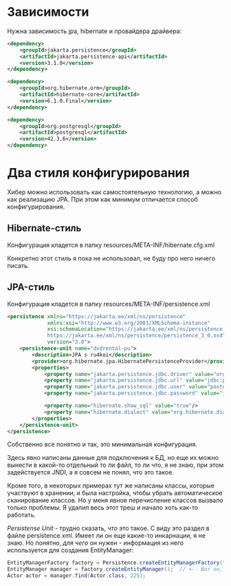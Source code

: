 # Зависимости

Нужна зависимость jpa, hibernate и провайдера драйвера:

```xml
<dependency>
    <groupId>jakarta.persistence</groupId>
    <artifactId>jakarta.persistence-api</artifactId>
    <version>3.1.0</version>
</dependency>
```

```xml
<dependency>
    <groupId>org.hibernate.orm</groupId>
    <artifactId>hibernate-core</artifactId>
    <version>6.1.0.Final</version>
</dependency>
```

```xml
<dependency>
    <groupId>org.postgresql</groupId>
    <artifactId>postgresql</artifactId>
    <version>42.3.6</version>
</dependency>
```

# Два стиля конфигурирования

Хибер можно использовать как самостоятельную технологию, а можно как реализацию JPA. При этом как минимум отличается способ конфигурирования.

## Hibernate-стиль

Конфигурация кладется в папку resources/META-INF/hibernate.cfg.xml

Конкретно этот стиль я пока не использовал, не буду про него ничего писать.

## JPA-стиль

Конфигурация кладется в папку resources/META-INF/persistence.xml

```xml
<persistence xmlns="https://jakarta.ee/xml/ns/persistence"
             xmlns:xsi="http://www.w3.org/2001/XMLSchema-instance"
             xsi:schemaLocation="https://jakarta.ee/xml/ns/persistence
             https://jakarta.ee/xml/ns/persistence/persistence_3_0.xsd"
             version="3.0">
    <persistence-unit name="dvdrental-pu">
        <description>JPA s ru4koi</description>
        <provider>org.hibernate.jpa.HibernatePersistenceProvider</provider>
        <properties>
            <property name="jakarta.persistence.jdbc.driver" value="org.postgresql.Driver" />
            <property name="jakarta.persistence.jdbc.url" value="jdbc:postgresql://localhost:5432/dvdrental" />
            <property name="jakarta.persistence.jdbc.user" value="postgres" />
            <property name="jakarta.persistence.jdbc.password" value="j123" />

            <property name="hibernate.show_sql" value="true"/>
            <property name="hibernate.dialect" value="org.hibernate.dialect.PostgreSQLDialect"/>
        </properties>
    </persistence-unit>
</persistence>
```

Собственно все понятно и так, это минимальная конфигурация.

Здесь явно написаны данные для подключения к БД, но еще их можно вынести в какой-то отдельный то ли файл, то ли что, я не знаю, при этом задействуется JNDI, а я совсем не понял, что это такое.

Кроме того, в некоторых примерах тут же написаны классы, которые участвуют в хранении, и была настройка, чтобы убрать автоматическое сканирование классов. Но у меня явное перечисление классов вызвало только проблемы. Я удалил весь этот треш и начало хоть как-то работать.

*Persistense Unit* - трудно сказать, *что* это такое. С виду это раздел в файле persistence.xml. Имеет ли он еще какие-то инкарнации, я не знаю. Но понятно, *для чего* он нужен - информация из него используется для создания EntityManager:

```java
EntityManagerFactory factory = Persistence.createEntityManagerFactory("dvdrental-pu");
EntityManager manager = factory.createEntityManager();  // <-- Вот он, наш контекст БД
Actor actor = manager.find(Actor.class, 225);
```

